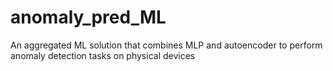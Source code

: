 # anomaly_pred_ML

An aggregated ML solution that combines MLP and autoencoder to perform anomaly detection tasks on physical devices
